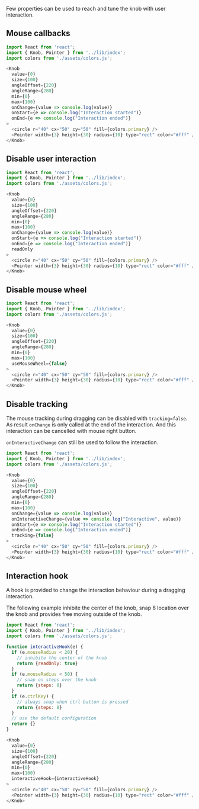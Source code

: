 Few properties can be used to reach and tune the knob with user interaction.

## Mouse callbacks

```js
import React from 'react';
import { Knob, Pointer } from '../lib/index';
import colors from './assets/colors.js';

<Knob
  value={0}
  size={100}
  angleOffset={220}
  angleRange={280}
  min={0}
  max={100}
  onChange={value => console.log(value)}
  onStart={e => console.log("Interaction started")}
  onEnd={e => console.log("Interaction ended")}
>
  <circle r="40" cx="50" cy="50" fill={colors.primary} />
  <Pointer width={3} height={30} radius={10} type="rect" color="#fff" />
</Knob>
```

## Disable user interaction

```js
import React from 'react';
import { Knob, Pointer } from '../lib/index';
import colors from './assets/colors.js';

<Knob
  value={0}
  size={100}
  angleOffset={220}
  angleRange={280}
  min={0}
  max={100}
  onChange={value => console.log(value)}
  onStart={e => console.log("Interaction started")}
  onEnd={e => console.log("Interaction ended")}
  readOnly
>
  <circle r="40" cx="50" cy="50" fill={colors.primary} />
  <Pointer width={3} height={30} radius={10} type="rect" color="#fff" />
</Knob>
```

## Disable mouse wheel

```js
import React from 'react';
import { Knob, Pointer } from '../lib/index';
import colors from './assets/colors.js';

<Knob
  value={0}
  size={100}
  angleOffset={220}
  angleRange={280}
  min={0}
  max={100}
  useMouseWheel={false}
>
  <circle r="40" cx="50" cy="50" fill={colors.primary} />
  <Pointer width={3} height={30} radius={10} type="rect" color="#fff" />
</Knob>
```

## Disable tracking

The mouse tracking during dragging can be disabled with `tracking=false`.
As result `onChange` is only called at the end of the interaction.
And this interaction can be cancelled with mouse right button.

`onInteractiveChange` can still be used to follow the interaction.

```js
import React from 'react';
import { Knob, Pointer } from '../lib/index';
import colors from './assets/colors.js';

<Knob
  value={0}
  size={100}
  angleOffset={220}
  angleRange={280}
  min={0}
  max={100}
  onChange={value => console.log(value)}
  onInteractiveChange={value => console.log("Interactive", value)}
  onStart={e => console.log("Interaction started")}
  onEnd={e => console.log("Interaction ended")}
  tracking={false}
>
  <circle r="40" cx="50" cy="50" fill={colors.primary} />
  <Pointer width={3} height={30} radius={10} type="rect" color="#fff" />
</Knob>
```

## Interaction hook

A hook is provided to change the interaction behaviour during a dragging
interaction.

The following example inhibite the center of the knob, snap 8 location over the
knob and provides free moving outside of the knob.

```js
import React from 'react';
import { Knob, Pointer } from '../lib/index';
import colors from './assets/colors.js';

function interactiveHook(e) {
  if (e.mouseRadius < 20) {
    // inhibite the center of the knob
    return {readOnly: true}
  }
  if (e.mouseRadius < 50) {
    // snap on steps over the knob
    return {steps: 8}
  }
  if (e.ctrlKey) {
    // always snap when ctrl button is pressed
    return {steps: 8}
  }
  // use the default configuration
  return {}
}

<Knob
  value={0}
  size={100}
  angleOffset={220}
  angleRange={280}
  min={0}
  max={100}
  interactiveHook={interactiveHook}
>
  <circle r="40" cx="50" cy="50" fill={colors.primary} />
  <Pointer width={3} height={30} radius={10} type="rect" color="#fff" />
</Knob>
```
